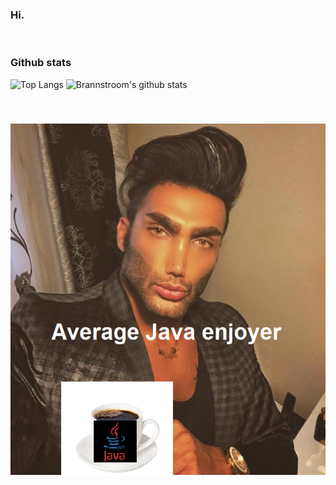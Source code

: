 ### Hi.
<br>

### Github stats
![Top Langs](https://github-readme-stats.vercel.app/api/top-langs/?username=brannstroom&show_icons=true&theme=vision-friendly-dark)
![Brannstroom's github stats](https://github-readme-stats.vercel.app/api?username=Brannstroom&theme=vision-friendly-dark&show_icons=true&count_private=true)

<br>

###
![Average Java Enjoyer](https://github.com/Brannstroom/Brannstroom/blob/master/average_java_enjoyer.png?raw=true)
